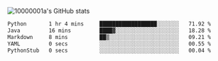 ![10000001a's GitHub stats](https://github-readme-stats.vercel.app/api?username=10000001a&show_icons=true&theme=onedark&count_private=true)

<!-- [![Top Langs](https://github-readme-stats.vercel.app/api/top-langs/?username=10000001a&layout=compact&theme=onedark&langs_count=5)](https://github.com/anuraghazra/github-readme-stats) -->
<!--
**10000001a/10000001a** is a ✨ _special_ ✨ repository because its `README.md` (this file) appears on your GitHub profile.

Here are some ideas to get you started:

- 🔭 I’m currently working on ...
- 🌱 I’m currently learning ...
- 👯 I’m looking to collaborate on ...
- 🤔 I’m looking for help with ...
- 💬 Ask me about ...
- 📫 How to reach me: ...
- 😄 Pronouns: ...
- ⚡ Fun fact: ...
-->

<!--START_SECTION:waka-->

```txt
Python       1 hr 4 mins     ██████████████████░░░░░░░   71.92 %
Java         16 mins         ████▓░░░░░░░░░░░░░░░░░░░░   18.28 %
Markdown     8 mins          ██▒░░░░░░░░░░░░░░░░░░░░░░   09.21 %
YAML         0 secs          ░░░░░░░░░░░░░░░░░░░░░░░░░   00.55 %
PythonStub   0 secs          ░░░░░░░░░░░░░░░░░░░░░░░░░   00.04 %
```

<!--END_SECTION:waka-->
